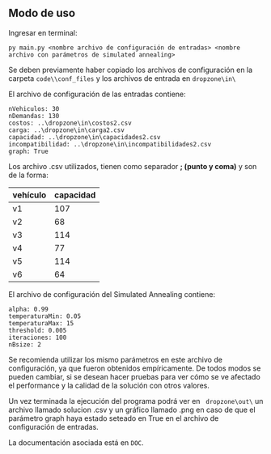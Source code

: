 
## Modo de uso

Ingresar en terminal:

~~~
py main.py <nombre archivo de configuración de entradas> <nombre archivo con parámetros de simulated annealing>
~~~

Se deben previamente haber copiado los archivos de configuración en la carpeta ```code\\conf_files``` y los archivos de entrada en ```dropzone\in\```

El archivo de configuración de las entradas contiene:
~~~
nVehiculos: 30
nDemandas: 130
costos: ..\dropzone\in\costos2.csv 
carga: ..\dropzone\in\carga2.csv 
capacidad: ..\dropzone\in\capacidades2.csv 
incompatibilidad: ..\dropzone\in\incompatibilidades2.csv
graph: True
~~~

Los archivo .csv utilizados, tienen como separador **; (punto y coma)** y son de la forma:

| vehículo | capacidad |
|----------|-----------|
| v1       | 107       |
| v2       | 68        |
| v3       | 114       |
| v4       | 77        |
| v5       | 114       |
| v6       | 64        |


El archivo de configuración del Simulated Annealing contiene:

~~~
alpha: 0.99
temperaturaMin: 0.05
temperaturaMax: 15
threshold: 0.005
iteraciones: 100
nBsize: 2
~~~

Se recomienda utilizar los mismo parámetros en este archivo de configuración, ya que fueron obtenidos empíricamente. De todos modos se pueden cambiar, si se desean hacer pruebas para ver cómo se ve afectado el performance y la calidad de la solución con otros valores.

Un vez terminada la ejecución del programa podrá ver en ``` dropzone\out\``` un archivo llamado solucion <timestamp>.csv y un gráfico llamado <time stamp>.png en caso de que el parámetro graph haya estado seteado en True en el archivo de configuración de entradas.

La documentación asociada está en ```DOC```.
